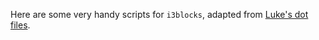 Here are some very handy scripts for `i3blocks`, adapted from [Luke's dot files](https://github.com/LukeSmithxyz/voidrice/).
